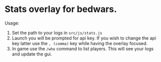 # Stats overlay for bedwars.

Usage:
1. Set the path to your logs in `src/js/stats.js`
2. Launch you will be prompted for api key. If you wish to change the api key latter use the `, (comma)` key while having the overlay focused.
3. In game use the `/who` command to list players. This will see your logs and update the gui.